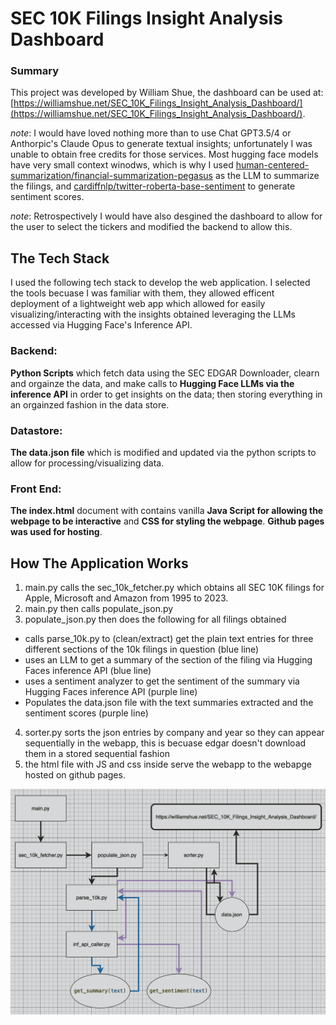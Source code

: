 # SEC 10K Filings Insight Analysis Dashboard

### Summary

This project was developed by William Shue, the dashboard can be used at: [https://williamshue.net/SEC_10K_Filings_Insight_Analysis_Dashboard/](https://williamshue.net/SEC_10K_Filings_Insight_Analysis_Dashboard/).

*note*: I would have loved nothing more than to use Chat GPT3.5/4 or Anthorpic's Claude Opus to generate textual insights; unfortunately I was unable to obtain free credits for those services. Most hugging face models have very small context winodws, which is why I used [human-centered-summarization/financial-summarization-pegasus](https://huggingface.co/human-centered-summarization/financial-summarization-pegasus) as the LLM to summarize the filings, and [cardiffnlp/twitter-roberta-base-sentiment](https://huggingface.co/cardiffnlp/twitter-roberta-base-sentiment) to generate sentiment scores.

*note*: Retrospectively I would have also desgined the dashboard to allow for the user to select the tickers and modified the backend to allow this.

## The Tech Stack 
I used the following tech stack to develop the web application. I selected the tools becuase I was familiar with them, they allowed efficent deployment of a lightweight web app which allowed for easily visualizing/interacting with the insights obtained leveraging the LLMs accessed via Hugging Face's Inference API.

### Backend:
**Python Scripts** which fetch data using the SEC EDGAR Downloader, clearn and orgainze the data, and make calls to **Hugging Face LLMs via the inference API** in order to get insights on the data; then storing everything in an orgainzed fashion in the data store.

### Datastore:
**The data.json file** which is modified and updated via the python scripts to allow for processing/visualizing data.

### Front End: 
**The index.html** document with contains vanilla **Java Script for allowing the webpage to be interactive** and **CSS for styling the webpage**. **Github pages was used for hosting**.

## How The Application Works

1. main.py calls the sec_10k_fetcher.py which obtains all SEC 10K filings for Apple, Microsoft and Amazon from 1995 to 2023.
2. main.py then calls populate_json.py 
3. populate_json.py then does the following for all filings obtained
- calls parse_10k.py to (clean/extract) get the plain text entries for three different sections of the 10k filings in question (blue line)
- uses an LLM to get a summary of the section of the filing via Hugging Faces inference API (blue line)
- uses a sentiment analyzer to get the sentiment of the summary via Hugging Faces inference API (purple line)
- Populates the data.json file with the text summaries extracted and the sentiment scores (purple line)
4. sorter.py sorts the json entries by company and year so they can appear sequentially in the webapp, this is becuase edgar doesn't download them in a stored sequential fashion
5. the html file with JS and css inside serve the webapp to the webapge hosted on github pages.

![Alt Text](flow.png)




